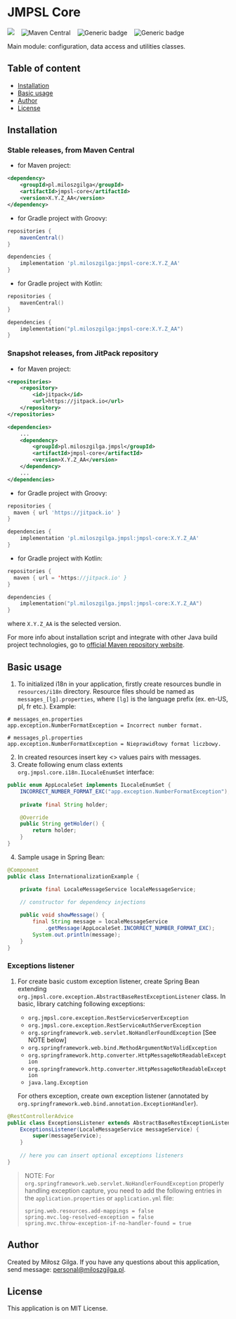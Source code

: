 # JMPSL Core

![](https://jitpack.io/v/pl.miloszgilga/jmpsl.svg)
&nbsp;&nbsp;
![Maven Central](https://maven-badges.herokuapp.com/maven-central/pl.miloszgilga/jmpsl-core/badge.svg)
&nbsp;&nbsp;
![Generic badge](https://img.shields.io/badge/License-MIT-brown.svg)
&nbsp;&nbsp;
![Generic badge](https://img.shields.io/badge/Made%20in-Java%2017%20with%20Gradle-1abc9c.svg)

Main module: configuration, data access and utilities classes.

<a name="table-of-content"></a>
## Table of content
* [Installation](#installation)
* [Basic usage](#basic-usage)
* [Author](#author)
* [License](#license)

<a name="installation"></a>
## Installation
### Stable releases, from Maven Central

* for Maven project:
```xml
<dependency>
    <groupId>pl.miloszgilga</groupId>
    <artifactId>jmpsl-core</artifactId>
    <version>X.Y.Z_AA</version>
</dependency>
```

* for Gradle project with Groovy:
```groovy
repositories {
    mavenCentral()
}

dependencies {
    implementation 'pl.miloszgilga:jmpsl-core:X.Y.Z_AA'
}
```
* for Gradle project with Kotlin:
```kotlin
repositories {
    mavenCentral()
}

dependencies {
    implementation("pl.miloszgilga:jmpsl-core:X.Y.Z_AA")
}
```

### Snapshot releases, from JitPack repository

* for Maven project:
```xml
<repositories>
    <repository>
        <id>jitpack</id>
        <url>https://jitpack.io</url>
    </repository>
</repositories>

<dependencies>
    ...
    <dependency>
        <groupId>pl.miloszgilga.jmpsl</groupId>
        <artifactId>jmpsl-core</artifactId>
        <version>X.Y.Z_AA</version>
    </dependency>
    ...
</dependencies>
```

* for Gradle project with Groovy:
```groovy
repositories {
  maven { url 'https://jitpack.io' }
}

dependencies {
    implementation 'pl.miloszgilga.jmpsl:jmpsl-core:X.Y.Z_AA'
}
```
* for Gradle project with Kotlin:
```kotlin
repositories {
  maven { url = 'https://jitpack.io' }
}

dependencies {
    implementation("pl.miloszgilga.jmpsl:jmpsl-core:X.Y.Z_AA")
}
```

where `X.Y.Z_AA` is the selected version.

For more info about installation script and integrate with other Java build project
technologies, go to [official Maven repository website](https://mvnrepository.com/artifact/pl.miloszgilga/jmpsl-core).


<a name="basic-usage"></a>
## Basic usage
1. To initialized i18n in your application, firstly create resources bundle in `resources/i18n` directory. Resource files
   should be named as `messages_[lg].properties`, where `[lg]` is the language prefix (ex. en-US, pl, fr etc.). Example:
```properties
# messages_en.properties
app.exception.NumberFormatException = Incorrect number format.

# messages_pl.properties
app.exception.NumberFormatException = Nieprawidłowy format liczbowy.
```
2. In created resources insert key <> values pairs with messages.
3. Create following enum class extents `org.jmpsl.core.i18n.ILocaleEnumSet` interface:
```java
public enum AppLocaleSet implements ILocaleEnumSet {
    INCORRECT_NUMBER_FORMAT_EXC("app.exception.NumberFormatException");
    
    private final String holder;

    @Override
    public String getHolder() {
        return holder;
    }
}
```
4. Sample usage in Spring Bean:
```java
@Component
public class InternationalizationExample {

    private final LocaleMessageService localeMessageService;

    // constructor for dependency injections
    
    public void showMessage() {
        final String message = localeMessageService
            .getMessage(AppLocaleSet.INCORRECT_NUMBER_FORMAT_EXC);
        System.out.println(message);
    }
}
```

### Exceptions listener
1. For create basic custom exception listener, create Spring Bean extending
   `org.jmpsl.core.exception.AbstractBaseRestExceptionListener` class. In basic, library catching following exceptions:
    * `org.jmpsl.core.exception.RestServiceServerException`
    * `org.jmpsl.core.exception.RestServiceAuthServerException`
    * `org.springframework.web.servlet.NoHandlerFoundException` [See NOTE below]
    * `org.springframework.web.bind.MethodArgumentNotValidException`
    * `org.springframework.http.converter.HttpMessageNotReadableException`
    * `org.springframework.http.converter.HttpMessageNotReadableException`
    * `java.lang.Exception`

   For others exception, create own exception listener (annotated by `org.springframework.web.bind.annotation.ExceptionHandler`).
```java
@RestControllerAdvice
public class ExceptionsListener extends AbstractBaseRestExceptionListener {
    ExceptionsListener(LocaleMessageService messageService) {
        super(messageService);
    }
    
    // here you can insert optional exceptions listeners
}
```

> NOTE: For `org.springframework.web.servlet.NoHandlerFoundException` properly handling exception capture, you need
> to add the following entries in the `application.properties` or `application.yml` file:
> ```properties
> spring.web.resources.add-mappings = false
> spring.mvc.log-resolved-exception = false
> spring.mvc.throw-exception-if-no-handler-found = true
> ```

<a name="author"></a>
## Author
Created by Miłosz Gilga. If you have any questions about this application, send message:
[personal@miloszgilga.pl](mailto:personal@miloszgilga.pl).


<a name="license"></a>
## License
This application is on MIT License.
